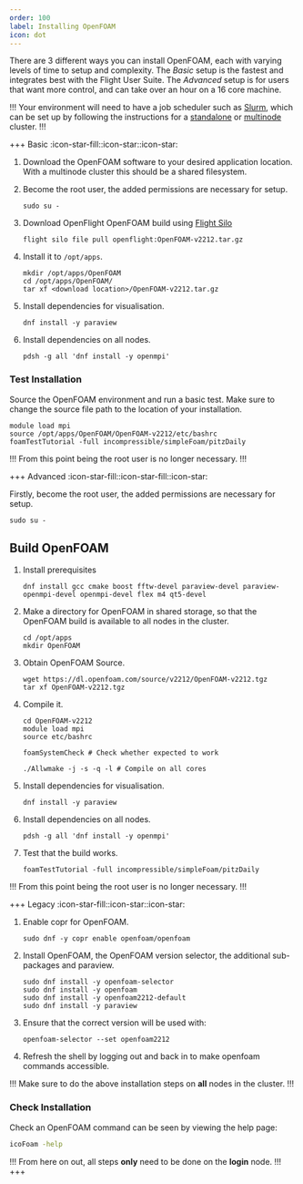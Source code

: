 ```yaml
---
order: 100
label: Installing OpenFOAM
icon: dot
---
```


There are 3 different ways you can install OpenFOAM, each with varying levels of time to setup and complexity. The *Basic* setup is the fastest and integrates best with the Flight User Suite. The *Advanced* setup is for users that want more control, and can take over an hour on a 16 core machine.


!!!
Your environment will need to have a job scheduler such as [Slurm](/hpc_environment_usage/slurm_environment_usage/slurm_scheduler/), which can be set up by following the instructions for a [standalone](/cluster_build_methods/standalone_cluster/) or [multinode]() cluster.
!!!


+++ Basic  :icon-star-fill::icon-star::icon-star:


1. Download the OpenFOAM software to your desired application location. With a multinode cluster this should be a shared filesystem. 


2. Become the root user, the added permissions are necessary for setup.
    ```
    sudo su -
    ```

3. Download OpenFlight OpenFOAM build using [Flight Silo](/flight_environment_usage/flight_tools/flight_silo/)
    ```
    flight silo file pull openflight:OpenFOAM-v2212.tar.gz
    ```

4. Install it to `/opt/apps`.
    ```
    mkdir /opt/apps/OpenFOAM
    cd /opt/apps/OpenFOAM/
    tar xf <download location>/OpenFOAM-v2212.tar.gz
    ```


5. Install dependencies for visualisation.
    ```
    dnf install -y paraview
    ```

6. Install dependencies on all nodes.
    ```
    pdsh -g all 'dnf install -y openmpi'
    ```

### Test Installation

Source the OpenFOAM environment and run a basic test. Make sure to change the source file path to the location of your installation.
```
module load mpi
source /opt/apps/OpenFOAM/OpenFOAM-v2212/etc/bashrc
foamTestTutorial -full incompressible/simpleFoam/pitzDaily
```
!!!
From this point being the root user is no longer necessary.
!!!


+++ Advanced :icon-star-fill::icon-star-fill::icon-star:

Firstly, become the root user, the added permissions are necessary for setup.
```
sudo su -
```

## Build OpenFOAM

1. Install prerequisites

    ```
    dnf install gcc cmake boost fftw-devel paraview-devel paraview-openmpi-devel openmpi-devel flex m4 qt5-devel
    ```
2. Make a directory for OpenFOAM in shared storage, so that the OpenFOAM build is available to all nodes in the cluster.
    ```
    cd /opt/apps
    mkdir OpenFOAM
    ```

3. Obtain OpenFOAM Source.
    ```
    wget https://dl.openfoam.com/source/v2212/OpenFOAM-v2212.tgz
    tar xf OpenFOAM-v2212.tgz
    ```

4. Compile it.
    ```
    cd OpenFOAM-v2212
    module load mpi
    source etc/bashrc

    foamSystemCheck # Check whether expected to work

    ./Allwmake -j -s -q -l # Compile on all cores
    ```

5. Install dependencies for visualisation.
    ```
    dnf install -y paraview
    ```

6. Install dependencies on all nodes.
    ```
    pdsh -g all 'dnf install -y openmpi'
    ```

7. Test that the build works.
    ```
    foamTestTutorial -full incompressible/simpleFoam/pitzDaily
    ```


!!!
From this point being the root user is no longer necessary.
!!!


+++ Legacy :icon-star-fill::icon-star::icon-star:


1. Enable copr for OpenFOAM.
    ```
    sudo dnf -y copr enable openfoam/openfoam
    ```

2. Install OpenFOAM, the OpenFOAM version selector, the additional sub-packages and paraview.
    ```
    sudo dnf install -y openfoam-selector
    sudo dnf install -y openfoam
    sudo dnf install -y openfoam2212-default
    sudo dnf install -y paraview
    ```


3. Ensure that the correct version will be used with:
    ```
    openfoam-selector --set openfoam2212
    ```

4. Refresh the shell by logging out and back in to make openfoam commands accessible.

!!!
Make sure to do the above installation steps on **all** nodes in the cluster.
!!!


### Check Installation


Check an OpenFOAM command can be seen by viewing the help page:

```bash
icoFoam -help
```

!!!
From here on out, all steps **only** need to be done on the **login** node.
!!!
+++